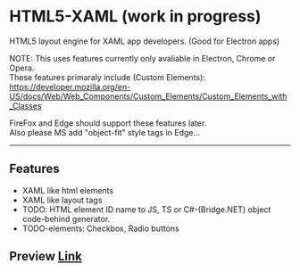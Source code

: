 # HTML5-XAML (work in progress)
HTML5 layout engine for XAML app developers. (Good for Electron apps)

NOTE: This uses features currently only avaliable in Electron, Chrome or Opera.<br>
These features primaraly include (Custom Elements): https://developer.mozilla.org/en-US/docs/Web/Web_Components/Custom_Elements/Custom_Elements_with_Classes

FireFox and Edge should support these features later.<br>
Also please MS add "object-fit" style tags in Edge...

----
Features
----
* XAML like html elements
* XAML like layout tags
* TODO: HTML element ID name to JS, TS or C#-(Bridge.NET) object code-behind generator.
* TODO-elements: Checkbox, Radio buttons

Preview <a href="http://reign-studios.com/HTML-XAML/Samples/catalog.html">Link</a>
---
